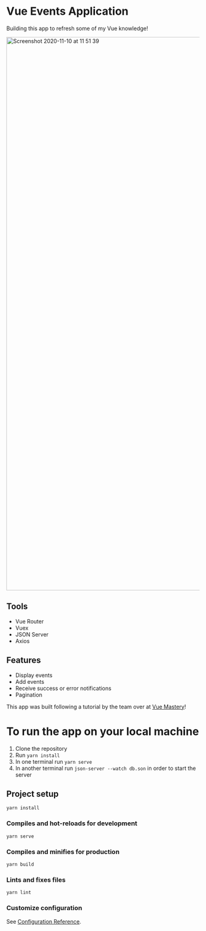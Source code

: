 # Vue Events Application

Building this app to refresh some of my Vue knowledge! 

<img width="1440" alt="Screenshot 2020-11-10 at 11 51 39" src="https://user-images.githubusercontent.com/44571108/98665111-8244d300-234b-11eb-835f-1a32f63ccf5e.png">

## Tools
* Vue Router
* Vuex 
* JSON Server 
* Axios 

## Features
* Display events 
* Add events 
* Receive success or error notifications
* Pagination

This app was built following a tutorial by the team over at [Vue Mastery](https://www.vuemastery.com/)!

# To run the app on your local machine
1. Clone the repository 
2. Run `yarn install` 
3. In one terminal run `yarn serve` 
4. In another terminal run `json-server --watch db.son` in order to start the server

## Project setup
```
yarn install
```

### Compiles and hot-reloads for development
```
yarn serve
```

### Compiles and minifies for production
```
yarn build
```

### Lints and fixes files
```
yarn lint
```

### Customize configuration
See [Configuration Reference](https://cli.vuejs.org/config/).
